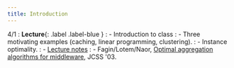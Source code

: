 ```yaml
---
title: Introduction
---
```


4/1
: **Lecture**{: .label .label-blue }
: - Introduction to class
: - Three motivating examples (caching, linear programming, clustering).
: - Instance optimality.
: - [Lecture notes](https://vitercik.github.io/probability/assets/slides/l1.pdf)
: - Fagin/Lotem/Naor, [Optimal aggregation algorithms for middleware](https://arxiv.org/abs/cs/0204046), JCSS '03.
